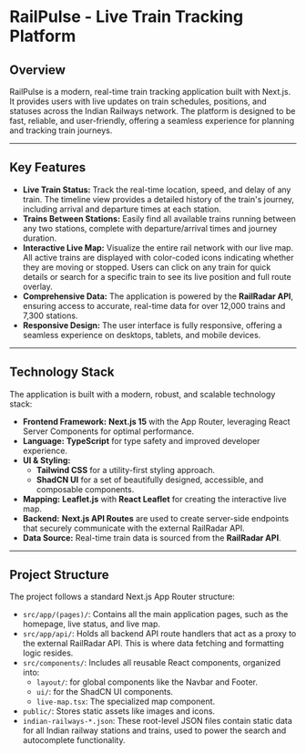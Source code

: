# RailPulse - Live Train Tracking Platform

## Overview

RailPulse is a modern, real-time train tracking application built with Next.js. It provides users with live updates on train schedules, positions, and statuses across the Indian Railways network. The platform is designed to be fast, reliable, and user-friendly, offering a seamless experience for planning and tracking train journeys.

---

## Key Features

-   **Live Train Status:** Track the real-time location, speed, and delay of any train. The timeline view provides a detailed history of the train's journey, including arrival and departure times at each station.
-   **Trains Between Stations:** Easily find all available trains running between any two stations, complete with departure/arrival times and journey duration.
-   **Interactive Live Map:** Visualize the entire rail network with our live map. All active trains are displayed with color-coded icons indicating whether they are moving or stopped. Users can click on any train for quick details or search for a specific train to see its live position and full route overlay.
-   **Comprehensive Data:** The application is powered by the **RailRadar API**, ensuring access to accurate, real-time data for over 12,000 trains and 7,300 stations.
-   **Responsive Design:** The user interface is fully responsive, offering a seamless experience on desktops, tablets, and mobile devices.

---

## Technology Stack

The application is built with a modern, robust, and scalable technology stack:

-   **Frontend Framework:** **Next.js 15** with the App Router, leveraging React Server Components for optimal performance.
-   **Language:** **TypeScript** for type safety and improved developer experience.
-   **UI & Styling:**
    -   **Tailwind CSS** for a utility-first styling approach.
    -   **ShadCN UI** for a set of beautifully designed, accessible, and composable components.
-   **Mapping:** **Leaflet.js** with **React Leaflet** for creating the interactive live map.
-   **Backend:** **Next.js API Routes** are used to create server-side endpoints that securely communicate with the external RailRadar API.
-   **Data Source:** Real-time train data is sourced from the **RailRadar API**.

---

## Project Structure

The project follows a standard Next.js App Router structure:

-   `src/app/(pages)/`: Contains all the main application pages, such as the homepage, live status, and live map.
-   `src/app/api/`: Holds all backend API route handlers that act as a proxy to the external RailRadar API. This is where data fetching and formatting logic resides.
-   `src/components/`: Includes all reusable React components, organized into:
    -   `layout/`: for global components like the Navbar and Footer.
    -   `ui/`: for the ShadCN UI components.
    -   `live-map.tsx`: The specialized map component.
-   `public/`: Stores static assets like images and icons.
-   `indian-railways-*.json`: These root-level JSON files contain static data for all Indian railway stations and trains, used to power the search and autocomplete functionality.


